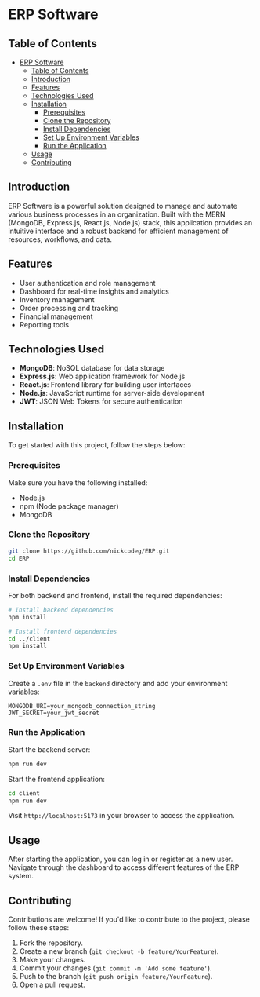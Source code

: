 # ERP Software

## Table of Contents
- [ERP Software](#erp-software)
  - [Table of Contents](#table-of-contents)
  - [Introduction](#introduction)
  - [Features](#features)
  - [Technologies Used](#technologies-used)
  - [Installation](#installation)
    - [Prerequisites](#prerequisites)
    - [Clone the Repository](#clone-the-repository)
    - [Install Dependencies](#install-dependencies)
    - [Set Up Environment Variables](#set-up-environment-variables)
    - [Run the Application](#run-the-application)
  - [Usage](#usage)
  - [Contributing](#contributing)

## Introduction

ERP Software is a powerful solution designed to manage and automate various business processes in an organization. Built with the MERN (MongoDB, Express.js, React.js, Node.js) stack, this application provides an intuitive interface and a robust backend for efficient management of resources, workflows, and data.

## Features

- User authentication and role management
- Dashboard for real-time insights and analytics
- Inventory management
- Order processing and tracking
- Financial management
- Reporting tools

## Technologies Used

- **MongoDB**: NoSQL database for data storage
- **Express.js**: Web application framework for Node.js
- **React.js**: Frontend library for building user interfaces
- **Node.js**: JavaScript runtime for server-side development
- **JWT**: JSON Web Tokens for secure authentication

## Installation

To get started with this project, follow the steps below:

### Prerequisites

Make sure you have the following installed:
- Node.js
- npm (Node package manager)
- MongoDB

### Clone the Repository

```bash
git clone https://github.com/nickcodeg/ERP.git
cd ERP
```

### Install Dependencies

For both backend and frontend, install the required dependencies:

```bash
# Install backend dependencies
npm install

# Install frontend dependencies
cd ../client
npm install
```

### Set Up Environment Variables

Create a `.env` file in the `backend` directory and add your environment variables:

```
MONGODB_URI=your_mongodb_connection_string
JWT_SECRET=your_jwt_secret
```

### Run the Application

Start the backend server:

```bash
npm run dev
```

Start the frontend application:

```bash
cd client
npm run dev
```

Visit `http://localhost:5173` in your browser to access the application.

## Usage

After starting the application, you can log in or register as a new user. Navigate through the dashboard to access different features of the ERP system.

## Contributing

Contributions are welcome! If you'd like to contribute to the project, please follow these steps:

1. Fork the repository.
2. Create a new branch (`git checkout -b feature/YourFeature`).
3. Make your changes.
4. Commit your changes (`git commit -m 'Add some feature'`).
5. Push to the branch (`git push origin feature/YourFeature`).
6. Open a pull request.
